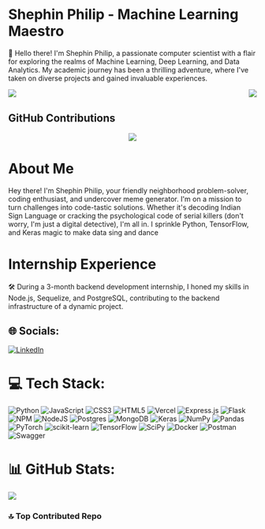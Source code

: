 # Shephin Philip - Machine Learning Maestro

👋 Hello there! I'm Shephin Philip, a passionate computer scientist with a flair for exploring the realms of Machine Learning, Deep Learning, and Data Analytics. My academic journey has been a thrilling adventure, where I've taken on diverse projects and gained invaluable experiences.

<div>
  <img align="right" src="https://github-readme-stats.vercel.app/api/top-langs/?username=shephinphilip&theme=dark&hide_border=false&include_all_commits=true&count_private=true&layout=compact">

  <img align="left" src="https://github-readme-stats.vercel.app/api?username=shephinphilip&theme=dark&hide_border=false&include_all_commits=true&count_private=true">
</div>

<br>

## GitHub Contributions

<p align="center">
  <img src="https://github-contributor-stats.vercel.app/api?username=shephinphilip&limit=5&theme=dark&combine_all_yearly_contributions=true">
</p>

# About Me

Hey there! I'm Shephin Philip, your friendly neighborhood problem-solver, coding enthusiast, and undercover meme generator. I'm on a mission to turn challenges into code-tastic solutions. Whether it's decoding Indian Sign Language or cracking the psychological code of serial killers (don't worry, I'm just a digital detective), I'm all in. I sprinkle Python, TensorFlow, and Keras magic to make data sing and dance

# Internship Experience

🛠️ During a 3-month backend development internship, I honed my skills in Node.js, Sequelize, and PostgreSQL, contributing to the backend infrastructure of a dynamic project.

## 🌐 Socials:
[![LinkedIn](https://img.shields.io/badge/LinkedIn-%230077B5.svg?logo=linkedin&logoColor=white)]([https://www.linkedin.com/in/shephin-philip-54b371205]) 

# 💻 Tech Stack:
![Python](https://img.shields.io/badge/python-3670A0?style=for-the-badge&logo=python&logoColor=ffdd54) ![JavaScript](https://img.shields.io/badge/javascript-%23323330.svg?style=for-the-badge&logo=javascript&logoColor=%23F7DF1E) ![CSS3](https://img.shields.io/badge/css3-%231572B6.svg?style=for-the-badge&logo=css3&logoColor=white) ![HTML5](https://img.shields.io/badge/html5-%23E34F26.svg?style=for-the-badge&logo=html5&logoColor=white) ![Vercel](https://img.shields.io/badge/vercel-%23000000.svg?style=for-the-badge&logo=vercel&logoColor=white) ![Express.js](https://img.shields.io/badge/express.js-%23404d59.svg?style=for-the-badge&logo=express&logoColor=%2361DAFB) ![Flask](https://img.shields.io/badge/flask-%23000.svg?style=for-the-badge&logo=flask&logoColor=white) ![NPM](https://img.shields.io/badge/NPM-%23000000.svg?style=for-the-badge&logo=npm&logoColor=white) ![NodeJS](https://img.shields.io/badge/node.js-6DA55F?style=for-the-badge&logo=node.js&logoColor=white) ![Postgres](https://img.shields.io/badge/postgres-%23316192.svg?style=for-the-badge&logo=postgresql&logoColor=white) ![MongoDB](https://img.shields.io/badge/MongoDB-%234ea94b.svg?style=for-the-badge&logo=mongodb&logoColor=white) ![Keras](https://img.shields.io/badge/Keras-%23D00000.svg?style=for-the-badge&logo=Keras&logoColor=white) ![NumPy](https://img.shields.io/badge/numpy-%23013243.svg?style=for-the-badge&logo=numpy&logoColor=white) ![Pandas](https://img.shields.io/badge/pandas-%23150458.svg?style=for-the-badge&logo=pandas&logoColor=white) ![PyTorch](https://img.shields.io/badge/PyTorch-%23EE4C2C.svg?style=for-the-badge&logo=PyTorch&logoColor=white) ![scikit-learn](https://img.shields.io/badge/scikit--learn-%23F7931E.svg?style=for-the-badge&logo=scikit-learn&logoColor=white) ![TensorFlow](https://img.shields.io/badge/TensorFlow-%23FF6F00.svg?style=for-the-badge&logo=TensorFlow&logoColor=white) ![SciPy](https://img.shields.io/badge/SciPy-%230C55A5.svg?style=for-the-badge&logo=scipy&logoColor=%white) ![Docker](https://img.shields.io/badge/docker-%230db7ed.svg?style=for-the-badge&logo=docker&logoColor=white) ![Postman](https://img.shields.io/badge/Postman-FF6C37?style=for-the-badge&logo=postman&logoColor=white) ![Swagger](https://img.shields.io/badge/-Swagger-%23Clojure?style=for-the-badge&logo=swagger&logoColor=white)
# 📊 GitHub Stats:
![](https://github-readme-streak-stats.herokuapp.com/?user=shephinphilip&theme=dark&hide_border=false)<br/>


### 🔝 Top Contributed Repo

